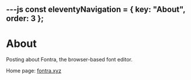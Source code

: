 ---js
const eleventyNavigation = {
	key: "About",
	order: 3
};
---
# About

Posting about Fontra, the browser-based font editor.

Home page: [fontra.xyz](https://fontra.xyz/)
